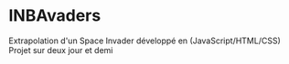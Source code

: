 # INBAvaders
Extrapolation d'un Space Invader développé en (JavaScript/HTML/CSS) Projet sur deux jour et demi
